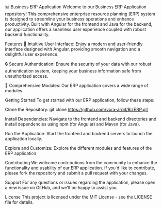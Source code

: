 📊 Business ERP Application
Welcome to our Business ERP Application repository! This comprehensive enterprise resource planning (ERP) system is designed to streamline your business operations and enhance productivity. Built with Angular for the frontend and Java for the backend, our application offers a seamless user experience coupled with robust backend functionality.

Features
🚀 Intuitive User Interface: Enjoy a modern and user-friendly interface designed with Angular, providing smooth navigation and a delightful user experience.

🔒 Secure Authentication: Ensure the security of your data with our robust authentication system, keeping your business information safe from unauthorized access.

💼 Comprehensive Modules: Our ERP application covers a wide range of modules

Getting Started
To get started with our ERP application, follow these steps:

Clone the Repository: git clone https://github.com/vora-arpit/BizERP.git

Install Dependencies: Navigate to the frontend and backend directories and install dependencies using npm (for Angular) and Maven (for Java).

Run the Application: Start the frontend and backend servers to launch the application locally.

Explore and Customize: Explore the different modules and features of the ERP application

Contributing
We welcome contributions from the community to enhance the functionality and usability of our ERP application. If you'd like to contribute, please fork the repository and submit a pull request with your changes.

Support
For any questions or issues regarding the application, please open a new issue on GitHub, and we'll be happy to assist you.

License
This project is licensed under the MIT License - see the LICENSE file for details.
